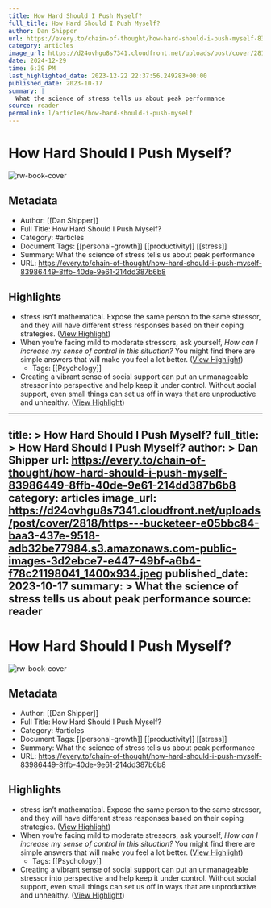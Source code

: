 ```yaml
---
title: How Hard Should I Push Myself?
full_title: How Hard Should I Push Myself?
author: Dan Shipper
url: https://every.to/chain-of-thought/how-hard-should-i-push-myself-83986449-8ffb-40de-9e61-214dd387b6b8
category: articles
image_url: https://d24ovhgu8s7341.cloudfront.net/uploads/post/cover/2818/https---bucketeer-e05bbc84-baa3-437e-9518-adb32be77984.s3.amazonaws.com-public-images-3d2ebce7-e447-49bf-a6b4-f78c21198041_1400x934.jpeg
date: 2024-12-29
time: 6:39 PM
last_highlighted_date: 2023-12-22 22:37:56.249283+00:00
published_date: 2023-10-17
summary: |
  What the science of stress tells us about peak performance
source: reader
permalink: l/articles/how-hard-should-i-push-myself
---
```

# How Hard Should I Push Myself?

![rw-book-cover](https://d24ovhgu8s7341.cloudfront.net/uploads/post/cover/2818/https---bucketeer-e05bbc84-baa3-437e-9518-adb32be77984.s3.amazonaws.com-public-images-3d2ebce7-e447-49bf-a6b4-f78c21198041_1400x934.jpeg)

## Metadata
- Author: [[Dan Shipper]]
- Full Title: How Hard Should I Push Myself?
- Category: #articles
- Document Tags: [[personal-growth]] [[productivity]] [[stress]] 
- Summary: What the science of stress tells us about peak performance
- URL: https://every.to/chain-of-thought/how-hard-should-i-push-myself-83986449-8ffb-40de-9e61-214dd387b6b8

## Highlights
- stress isn’t mathematical. Expose the same person to the same stressor, and they will have different stress responses based on their coping strategies. ([View Highlight](https://read.readwise.io/read/01hj9trr5x41ekpccwbkh90bvj))
- When you’re facing mild to moderate stressors, ask yourself, *How can I increase my sense of control in this situation?* You might find there are simple answers that will make you feel a lot better. ([View Highlight](https://read.readwise.io/read/01hj9tsd2dqbvwe3kdptf2dhft))
    - Tags: [[Psychology]] 
- Creating a vibrant sense of social support can put an unmanageable stressor into perspective and help keep it under control. Without social support, even small things can set us off in ways that are unproductive and unhealthy. ([View Highlight](https://read.readwise.io/read/01hj9tv59j1w74amnc7pf9ae77))


---
title: >
  How Hard Should I Push Myself?
full_title: >
  How Hard Should I Push Myself?
author: >
  Dan Shipper
url: https://every.to/chain-of-thought/how-hard-should-i-push-myself-83986449-8ffb-40de-9e61-214dd387b6b8
category: articles
image_url: https://d24ovhgu8s7341.cloudfront.net/uploads/post/cover/2818/https---bucketeer-e05bbc84-baa3-437e-9518-adb32be77984.s3.amazonaws.com-public-images-3d2ebce7-e447-49bf-a6b4-f78c21198041_1400x934.jpeg
published_date: 2023-10-17
summary: >
  What the science of stress tells us about peak performance
source: reader
---
# How Hard Should I Push Myself?

![rw-book-cover](https://d24ovhgu8s7341.cloudfront.net/uploads/post/cover/2818/https---bucketeer-e05bbc84-baa3-437e-9518-adb32be77984.s3.amazonaws.com-public-images-3d2ebce7-e447-49bf-a6b4-f78c21198041_1400x934.jpeg)

## Metadata
- Author: [[Dan Shipper]]
- Full Title: How Hard Should I Push Myself?
- Category: #articles
- Document Tags: [[personal-growth]] [[productivity]] [[stress]] 
- Summary: What the science of stress tells us about peak performance
- URL: https://every.to/chain-of-thought/how-hard-should-i-push-myself-83986449-8ffb-40de-9e61-214dd387b6b8

## Highlights
- stress isn’t mathematical. Expose the same person to the same stressor, and they will have different stress responses based on their coping strategies. ([View Highlight](https://read.readwise.io/read/01hj9trr5x41ekpccwbkh90bvj))
- When you’re facing mild to moderate stressors, ask yourself, *How can I increase my sense of control in this situation?* You might find there are simple answers that will make you feel a lot better. ([View Highlight](https://read.readwise.io/read/01hj9tsd2dqbvwe3kdptf2dhft))
    - Tags: [[Psychology]] 
- Creating a vibrant sense of social support can put an unmanageable stressor into perspective and help keep it under control. Without social support, even small things can set us off in ways that are unproductive and unhealthy. ([View Highlight](https://read.readwise.io/read/01hj9tv59j1w74amnc7pf9ae77))


